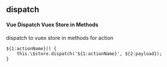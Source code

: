 ## dispatch
#### Vue Dispatch Vuex Store in Methods
dispatch to vuex store in methods for action
```
${1:actionName}() {
	this.\$store.dispatch('${1:actionName}', ${2:payload});
}
```